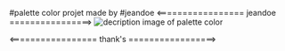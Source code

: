 #palette color projet made by #jeandoe
<================= jeandoe ================>
![decription image of palette color](https://github.com/mrvin100/palette-color/tree/208cbf4db82958db130421c37937f3f732eb017d/screenshoots)

<================= thank's =================>